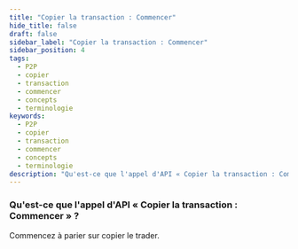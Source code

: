 ```yaml
---
title: "Copier la transaction : Commencer"
hide_title: false
draft: false
sidebar_label: "Copier la transaction : Commencer"
sidebar_position: 4
tags:
  - P2P
  - copier
  - transaction
  - commencer
  - concepts
  - terminologie
keywords:
  - P2P
  - copier
  - transaction
  - commencer
  - concepts
  - terminologie
description: "Qu'est-ce que l'appel d'API « Copier la transaction : Commencer » ?"
---
```


### Qu'est-ce que l'appel d'API « Copier la transaction : Commencer » ?

Commencez à parier sur copier le trader.
